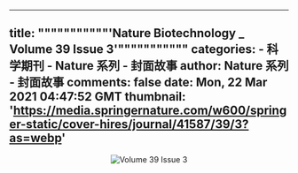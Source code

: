 
---
title: """""""""""'Nature Biotechnology _ Volume 39 Issue 3'"""""""""""
categories: 
    - 科学期刊
    - Nature 系列 - 封面故事
author: Nature 系列 - 封面故事
comments: false
date: Mon, 22 Mar 2021 04:47:52 GMT
thumbnail: 'https://media.springernature.com/w600/springer-static/cover-hires/journal/41587/39/3?as=webp'
---

<div>   
<div align="center"><img src="https://media.springernature.com/w600/springer-static/cover-hires/journal/41587/39/3?as=webp" alt="Volume 39 Issue 3" referrerpolicy="no-referrer"></div>  
</div>
            
